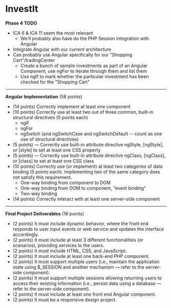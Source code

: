 # InvestIt


__Phase 4 TODO__

- ICA 6 & ICA 11 seem the most relevant
   - We'll probably also have do the PHP Session integration with Angular
- Integrate Angular with our current architecture 
- Can probably use Angular specifically for our "Shopping Cart"/tradingCenter
   - Create a bunch of sample investments as part of an Angular Component, use ngFor to iterate through them and list them
   - Use ngIf to mark whether the particular investment has been checked for the "Shopping Cart"

---
__Angular Implementation__ (58 points)

- (14 points) Correctly implement at least one component
- (10 points) Correctly use at least two out of three common, built-in structural directives (5 points each)
   - ngIf
   - ngFor
   - ngSwitch (and ngSwitchCase and ngSwitchDefault -- count as one use of structural directives)
- (5 points) — Correctly use built-in attribute directive ngStyle, [ngStyle], or [style] to set at least one CSS property
- (5 points) — Correctly use built-in attribute directive ngClass, [ngClass], or [class] to set at least one CSS class
- (10 points) Correctly use (or implement) at least two categories of data binding (5 points each). Implementing two of the same category does not satisfy this requirement.
   - One-way binding from component to DOM
   - One-way binding from DOM to component, "event binding"
   - Two-way binding
- (14 points) Correctly interact with at least one server-side component

---
__Final Project Deliverables__ (16 points)
- (2 points) It must include dynamic behavior, where the front end responds to user input events or web service and updates the interface accordingly.
- (2 points) It must include at least 3 different functionalities (or scenarios), providing services to the users.
- (2 points) It must include HTML, CSS, and JavaScript.
- (2 points) It must include at least one back-end PHP component.
- (2 points) It must support multiple users (i.e., maintain the application state using $_SESSION and another mechanism — refer to the server-side component).
- (2 points) It must support multiple sessions allowing returning users to access their existing information (i.e., persist data using a database — refer to the server-side component).
- (2 points) It must include at least one front end Angular component.
- (2 points) It must be a responsive design project.

